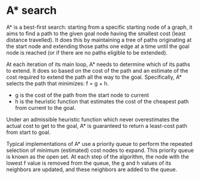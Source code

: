 # A* search
A* is a best-first search: starting from a specific starting node of a graph, it aims to find a path to the given goal node having 
the smallest cost (least distance travelled). It does this by maintaining a tree of paths originating at the start node and extending 
those paths one edge at a time until the goal node is reached (or if there are no paths eligible to be extended).

At each iteration of its main loop, A* needs to determine which of its paths to extend.
It does so based on the cost of the path and an estimate of the cost required to extend the path all the way to the goal.
Specifically, A* selects the path that minimizes: f = g + h. <br>

- g is the cost of the path from the start node to current
- h is the heuristic function that estimates the cost of the cheapest path from current to the goal.

Under an admissible heuristic function which never overestimates the actual cost to get to the goal, A* is guaranteed to return 
a least-cost path from start to goal.

Typical implementations of A* use a priority queue to perform the repeated selection of minimum (estimated) cost nodes to expand.
This priority queue is known as the open set. At each step of the algorithm, the node with the lowest f value is removed from the queue, 
the g and h values of its neighbors are updated, and these neighbors are added to the queue.
